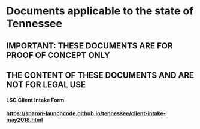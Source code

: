 # Documents applicable to the state of Tennessee
## IMPORTANT:  THESE DOCUMENTS ARE FOR PROOF OF CONCEPT ONLY 
## THE CONTENT OF THESE DOCUMENTS AND ARE NOT FOR LEGAL USE

#### LSC Client Intake Form
#### https://sharon-launchcode.github.io/tennessee/client-intake-may2018.html
